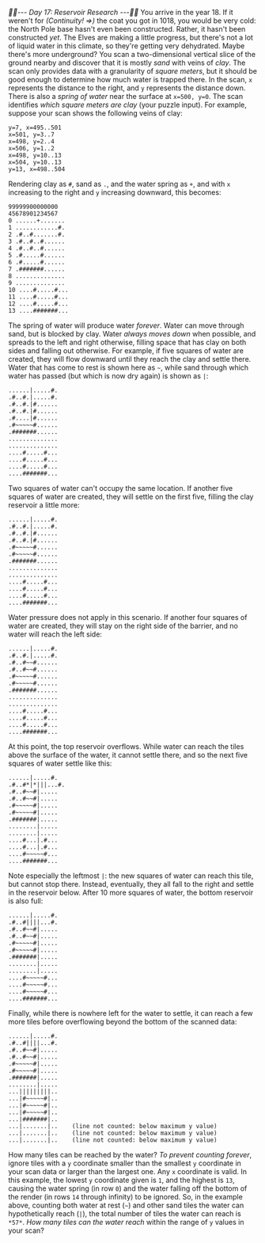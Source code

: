 *:calendar::calendar:--- Day 17: Reservoir Research ---:calendar::calendar:*
You arrive in the year 18. If it weren't for _(Continuity! =>)_ the coat you got in 1018, you would be very cold: the North Pole base hasn't even been constructed.
Rather, it hasn't been constructed *yet*.  The Elves are making a little progress, but there's not a lot of liquid water in this climate, so they're getting very dehydrated.  Maybe there's more underground?
You scan a two-dimensional vertical slice of the ground nearby and discover that it is mostly *sand* with veins of *clay*.  The scan only provides data with a granularity of *square meters*, but it should be good enough to determine how much water is trapped there. In the scan, `x` represents the distance to the right, and `y` represents the distance down. There is also a *spring of water* near the surface at `x=500, y=0`. The scan identifies *which square meters are clay* (your puzzle input).
For example, suppose your scan shows the following veins of clay:
```x=495, y=2..7
y=7, x=495..501
x=501, y=3..7
x=498, y=2..4
x=506, y=1..2
x=498, y=10..13
x=504, y=10..13
y=13, x=498..504
```
Rendering clay as `#`, sand as `.`, and the water spring as `+`, and with `x` increasing to the right and `y` increasing downward, this becomes:
```   44444455555555
99999900000000
45678901234567
0 ......+.......
1 ............#.
2 .#..#.......#.
3 .#..#..#......
4 .#..#..#......
5 .#.....#......
6 .#.....#......
7 .#######......
8 ..............
9 ..............
10 ....#.....#...
11 ....#.....#...
12 ....#.....#...
13 ....#######...
```
The spring of water will produce water *forever*. Water can move through sand, but is blocked by clay. Water *always moves down* when possible, and spreads to the left and right otherwise, filling space that has clay on both sides and falling out otherwise.
For example, if five squares of water are created, they will flow downward until they reach the clay and settle there. Water that has come to rest is shown here as `~`, while sand through which water has passed (but which is now dry again) is shown as `|`:
```......+.......
......|.....#.
.#..#.|.....#.
.#..#.|#......
.#..#.|#......
.#....|#......
.#~~~~~#......
.#######......
..............
..............
....#.....#...
....#.....#...
....#.....#...
....#######...
```
Two squares of water can't occupy the same location.  If another five squares of water are created, they will settle on the first five, filling the clay reservoir a little more:
```......+.......
......|.....#.
.#..#.|.....#.
.#..#.|#......
.#..#.|#......
.#~~~~~#......
.#~~~~~#......
.#######......
..............
..............
....#.....#...
....#.....#...
....#.....#...
....#######...
```
Water pressure does not apply in this scenario. If another four squares of water are created, they will stay on the right side of the barrier, and no water will reach the left side:
```......+.......
......|.....#.
.#..#.|.....#.
.#..#~~#......
.#..#~~#......
.#~~~~~#......
.#~~~~~#......
.#######......
..............
..............
....#.....#...
....#.....#...
....#.....#...
....#######...
```
At this point, the top reservoir overflows. While water can reach the tiles above the surface of the water, it cannot settle there, and so the next five squares of water settle like this:
```......+.......
......|.....#.
.#..#*|*|||...#.
.#..#~~#|.....
.#..#~~#|.....
.#~~~~~#|.....
.#~~~~~#|.....
.#######|.....
........|.....
........|.....
....#...|.#...
....#...|.#...
....#~~~~~#...
....#######...
```
Note especially the leftmost `|`: the new squares of water can reach this tile, but cannot stop there.  Instead, eventually, they all fall to the right and settle in the reservoir below.
After 10 more squares of water, the bottom reservoir is also full:
```......+.......
......|.....#.
.#..#||||...#.
.#..#~~#|.....
.#..#~~#|.....
.#~~~~~#|.....
.#~~~~~#|.....
.#######|.....
........|.....
........|.....
....#~~~~~#...
....#~~~~~#...
....#~~~~~#...
....#######...
```
Finally, while there is nowhere left for the water to settle, it can reach a few more tiles before overflowing beyond the bottom of the scanned data:
```......+.......    (line not counted: above minimum y value)
......|.....#.
.#..#||||...#.
.#..#~~#|.....
.#..#~~#|.....
.#~~~~~#|.....
.#~~~~~#|.....
.#######|.....
........|.....
...|||||||||..
...|#~~~~~#|..
...|#~~~~~#|..
...|#~~~~~#|..
...|#######|..
...|.......|..    (line not counted: below maximum y value)
...|.......|..    (line not counted: below maximum y value)
...|.......|..    (line not counted: below maximum y value)
```
How many tiles can be reached by the water?  *To prevent counting forever*, ignore tiles with a `y` coordinate smaller than the smallest `y` coordinate in your scan data or larger than the largest one. Any `x` coordinate is valid. In this example, the lowest `y` coordinate given is `1`, and the highest is `13`, causing the water spring (in row `0`) and the water falling off the bottom of the render (in rows `14` through infinity) to be ignored.
So, in the example above, counting both water at rest (`~`) and other sand tiles the water can hypothetically reach (`|`), the total number of tiles the water can reach is `*57*`.
*How many tiles can the water reach* within the range of `y` values in your scan?
